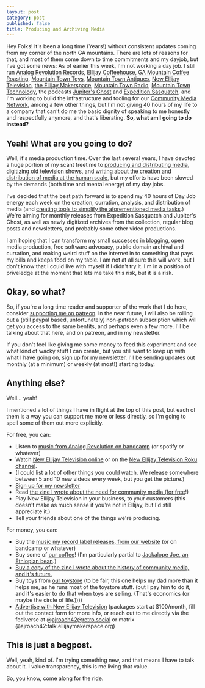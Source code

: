 ```yaml
---
layout: post
category: post
published: false
title: Producing and Archiving Media
---
```

Hey Folks! It's been a long time (Years!) without consistent updates coming from my corner of the north GA mountains. There are lots of reasons for that, and most of them come down to time commitments and my dayjob, but I've got some news: As of earlier this week, I'm not working a day job. I still run [Analog Revolution Records](https://analogrevolution.com), [Ellijay Coffeehouse](https://ellijaycoffeehouse.com), [GA Mountain Coffee Roasting](https://gamountaincoffee.com), [Mountain Town Toys](https://mountaintowntoys.com), [Mountain Town Antiques](https://mountaintownantiques.com), [New Ellijay Television](https://newellijay.tv), [the Ellijay Makerspace](https://ellijaymakerspace.org), [Mountain Town Radio](https://mountaintown.fm), [Mountain Town Technology](https://mountaintown.technology), the podcasts [Jupiter's Ghost](https://intergalactic.computer) and [Expedition Sasquatch](https://expeditionsasquatch.org), and I'm working to build the infrastructure and tooling for our [Community Media Network](https://communitymedia.network), among a few other things, but I'm not giving 40 hours of my life to a company that can't do me the basic dignity of speaking to me honestly and respectfully anymore, and that's liberating. **So, what am I going to do instead?**

## Yeah! What are you going to do? 

Well, it's media production time. Over the last several years, I have devoted a huge portion of my scant freetime to [producing and distributing media](https://vod.newellijay.tv/c/newellijaytv/videos?s=1), [digitizing old television shows](https://vod.newellijay.tv/c/archives/videos), and [writing about the creation and distribution of media at the human scale](https://communitymedia.network), but my efforts have been slowed by the demands (both time and mental energy) of my day jobs. 

I've decided that the best path forward is to spend my 40 hours of Day Job energy each week on the creation, curration, analysis, and distribution of media (and [creating tools to simplify the aforementioned media tasks](https://mountaintown.technology).) We're aiming for monthly releases from Expedition Sasquatch and Jupiter's Ghost, as well as newly digitized archives from the collection, regular blog posts and newsletters, and probably some other video productions. 

I am hoping that I can transform my small successes in blogging, open media production, free software advocacy, public domain archival and curration, and making weird stuff on the internet in to something that pays my bills and keeps food on my table. I am not at all sure this will work, but I don't know that I could live with myself if I didn't try it. I'm in a position of priveledge at the moment that lets me take this risk, but it is a risk. 

## Okay, so what? 

So, if you're a long time reader and supporter of the work that I do here, consider [supporting me on patreon](https://www.patreon.com/ajroach42). In the near future, I will also be rolling out a (still paypal based, unfortunately) non-patreon subscription which will get you access to the same benfits, and perhaps even a few more. I'll be talking about that here, and on patreon, and in my newsletter. 

If you don't feel like giving me some money to feed this experiment and see what kind of wacky stuff I can create, but you still want to keep up with what I have going on, [sign up for my newsletter](https://tinyletter.com/ajroach42). I'll be sending updates out monthly (at a minimum) or weekly (at most!) starting today. 

## Anything else? 

Well... yeah! 

I mentioned a lot of things I have in flight at the top of this post, but each of them is a way you can support me more or less directly, so I'm going to spell some of them out more explicitly. 

For free, you can: 
- Listen to [music from Analog Revolution on bandcamp](https://analogrevolution.bandcamp.com) (or spotify or whatever)
- Watch [New Ellijay Television online](https://vod.newellijay.tv/w/hPrMTPpUuP8ZLoaqHTkLmd) or on the [New Ellijay Television Roku channel](https://channelstore.roku.com/details/923c7927ca06324871b965f166805a5b/new-ellijay-tv#!). 
- (I could list a lot of other things you could watch. We release somewhere between 5 and 10 new videos every week, but you get the picture.) 
- [Sign up for my newsletter](https://tinyletter.com/ajroach42)
- Read [the zine I wrote about the need for community media (for free](https://communitymedia.network)!) 
- Play New Ellijay Television in your business, to your customers (this doesn't make as much sense if you're not in Ellijay, but I'd still appreciate it.) 
- Tell your friends about one of the things we're producing. 

For money, you can: 
- Buy the [music my record label releases, from our website](https://analogrevolution.com) (or on bandcamp or whatever) 
- Buy some of [our coffee](https://gamountaincoffee.com)! (I'm particularly partial to [Jackalope Joe, an Ethiopian bean](https://gamountaincoffee.com/jackalope-joe/).) 
- [Buy a copy of the zine I wrote about the history of community media, and it's future.](https://communitymedia.network)
- Buy toys from [our toystore](https://mountaintowntoys.com) (to be fair, this one helps my dad more than it helps me, as he runs most of the toystore stuff. (but I pay him to do it, and it's easier to do that when toys are selling. (That's economics (or maybe the circle of life.))))
- [Advertise with New Ellijay Television](https://newellijay.tv/make-tv-with-us/) (packages start at $100/month, fill out the contact form for more info, or reach out to me directly via the fediverse at @ajroach42@retro.social or matrix @ajroach42:talk.ellijaymakerspace.org)

## This is just a begpost. 

Well, yeah, kind of. I'm trying something new, and that means I have to talk about it. I value transparency, this is me living that value. 

So, you know, come along for the ride. 